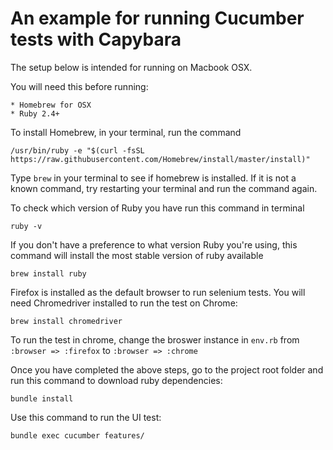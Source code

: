 An example for running Cucumber tests with Capybara
============================================================

The setup below is intended for running on Macbook OSX. 

You will need this before running: 

    * Homebrew for OSX 
    * Ruby 2.4+

To install Homebrew, in your terminal, run the command
 
    /usr/bin/ruby -e "$(curl -fsSL https://raw.githubusercontent.com/Homebrew/install/master/install)"
    
Type `brew` in your terminal to see if homebrew is installed. If it is not a known command, try restarting your terminal and run the command again.    

To check which version of Ruby you have run this command in terminal

    ruby -v

If you don't have a preference to what version Ruby you're using, this command will install the most stable version of ruby available

    brew install ruby
     
Firefox is installed as the default browser to run selenium tests. You will need Chromedriver installed to run the test on Chrome:     

    brew install chromedriver
    
To run the test in chrome, change the broswer instance in `env.rb` from `:browser => :firefox` to `:browser => :chrome`
     
Once you have completed the above steps, go to the project root folder and run this command to download ruby dependencies:  

    bundle install 
    
Use this command to run the UI test:

    bundle exec cucumber features/
